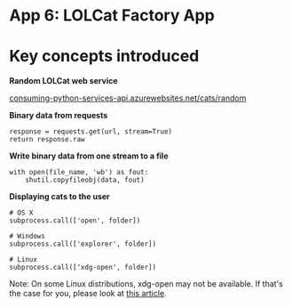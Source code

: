 # App 6: LOLCat Factory App

Key concepts introduced
=================

**Random LOLCat web service**

[consuming-python-services-api.azurewebsites.net/cats/random](http://consuming-python-services-api.azurewebsites.net/cats/random)

**Binary data from requests**

    response = requests.get(url, stream=True)
    return response.raw

**Write binary data from one stream to a file**

    with open(file_name, 'wb') as fout:
        shutil.copyfileobj(data, fout)

**Displaying cats to the user**

    # OS X
    subprocess.call(['open', folder])
    
    # Windows
    subprocess.call(['explorer', folder])
    
    # Linux
    subprocess.call(['xdg-open', folder])

Note: On some Linux distributions, xdg-open may not be available. If that's the case for you, please look at [this article](https://budts.be/weblog/2011/07/xdf-open-vs-exo-open/).
